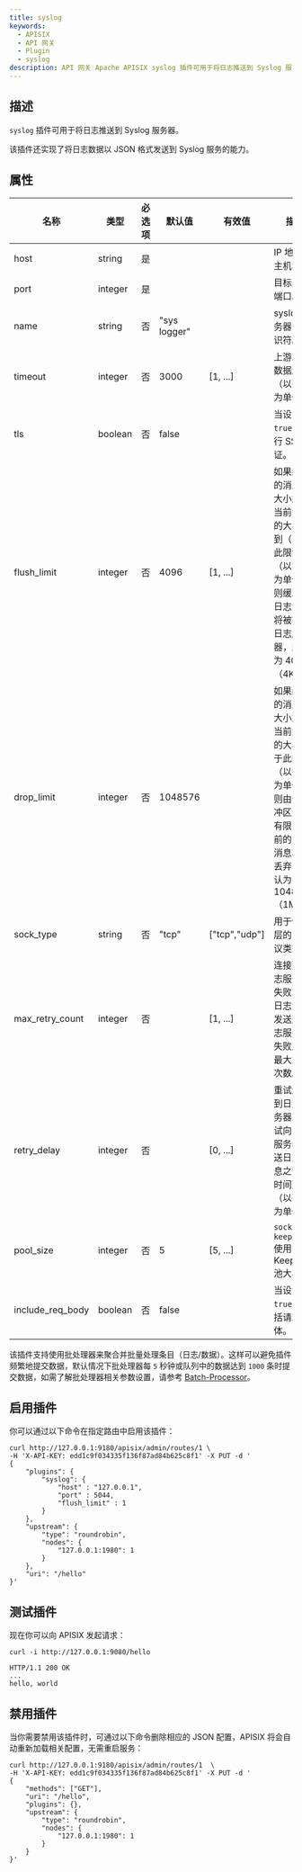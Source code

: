 ```yaml
---
title: syslog
keywords:
  - APISIX
  - API 网关
  - Plugin
  - syslog
description: API 网关 Apache APISIX syslog 插件可用于将日志推送到 Syslog 服务器。
---
```


<!--
#
# Licensed to the Apache Software Foundation (ASF) under one or more
# contributor license agreements.  See the NOTICE file distributed with
# this work for additional information regarding copyright ownership.
# The ASF licenses this file to You under the Apache License, Version 2.0
# (the "License"); you may not use this file except in compliance with
# the License.  You may obtain a copy of the License at
#
#     http://www.apache.org/licenses/LICENSE-2.0
#
# Unless required by applicable law or agreed to in writing, software
# distributed under the License is distributed on an "AS IS" BASIS,
# WITHOUT WARRANTIES OR CONDITIONS OF ANY KIND, either express or implied.
# See the License for the specific language governing permissions and
# limitations under the License.
#
-->

## 描述

`syslog` 插件可用于将日志推送到 Syslog 服务器。

该插件还实现了将日志数据以 JSON 格式发送到 Syslog 服务的能力。

## 属性

| 名称             | 类型     | 必选项 | 默认值       | 有效值        | 描述                                                                                                                                 |
| ---------------- | ------- | ------ | ------------ | ------------- | ------------------------------------------------------------------------------------------------------------------------------------ |
| host             | string  | 是     |              |               | IP 地址或主机名。                                                                                                                      |
| port             | integer | 是     |              |               | 目标上游端口。                                                                                                                         |
| name             | string  | 否     | "sys logger" |               | syslog 服务器的标识符。                                                                                                                |
| timeout          | integer | 否     | 3000         | [1, ...]      | 上游发送数据超时（以毫秒为单位）。                                                                                                       |
| tls              | boolean | 否     | false        |               | 当设置为 `true` 时执行 SSL 验证。                                                                                                       |
| flush_limit      | integer | 否     | 4096         | [1, ...]      | 如果缓冲的消息的大小加上当前消息的大小达到（> =）此限制（以字节为单位），则缓冲的日志消息将被写入日志服务器，默认为 4096（4KB）。              |
| drop_limit       | integer | 否     | 1048576      |               | 如果缓冲的消息的大小加上当前消息的大小大于此限制（以字节为单位），则由于缓冲区大小有限，当前的日志消息将被丢弃，默认为 1048576（1MB）。        |
| sock_type        | string  | 否     | "tcp"        | ["tcp","udp"] | 用于传输层的 IP 协议类型。                                                                                                               |
| max_retry_count  | integer | 否     |              | [1, ...]      | 连接到日志服务器失败或将日志消息发送到日志服务器失败后的最大重试次数。                                                                      |
| retry_delay      | integer | 否     |              | [0, ...]      | 重试连接到日志服务器或重试向日志服务器发送日志消息之前的时间延迟（以毫秒为单位）。                                                           |
| pool_size        | integer | 否     | 5            | [5, ...]      | `sock：keepalive` 使用的 Keepalive 池大小。                                                                                              |
| include_req_body | boolean | 否     | false        |               | 当设置为 `true` 时包括请求体。                                                                                                        |

该插件支持使用批处理器来聚合并批量处理条目（日志/数据）。这样可以避免插件频繁地提交数据，默认情况下批处理器每 `5` 秒钟或队列中的数据达到 `1000` 条时提交数据，如需了解批处理器相关参数设置，请参考 [Batch-Processor](../batch-processor.md#配置)。

## 启用插件

你可以通过以下命令在指定路由中启用该插件：

```shell
curl http://127.0.0.1:9180/apisix/admin/routes/1 \
-H 'X-API-KEY: edd1c9f034335f136f87ad84b625c8f1' -X PUT -d '
{
    "plugins": {
        "syslog": {
            "host" : "127.0.0.1",
            "port" : 5044,
            "flush_limit" : 1
        }
    },
    "upstream": {
        "type": "roundrobin",
        "nodes": {
            "127.0.0.1:1980": 1
        }
    },
    "uri": "/hello"
}'
```

## 测试插件

现在你可以向 APISIX 发起请求：

```shell
curl -i http://127.0.0.1:9080/hello
```

```
HTTP/1.1 200 OK
...
hello, world
```

## 禁用插件

当你需要禁用该插件时，可通过以下命令删除相应的 JSON 配置，APISIX 将会自动重新加载相关配置，无需重启服务：

```shell
curl http://127.0.0.1:9180/apisix/admin/routes/1  \
-H 'X-API-KEY: edd1c9f034335f136f87ad84b625c8f1' -X PUT -d '
{
    "methods": ["GET"],
    "uri": "/hello",
    "plugins": {},
    "upstream": {
        "type": "roundrobin",
        "nodes": {
            "127.0.0.1:1980": 1
        }
    }
}'
```

